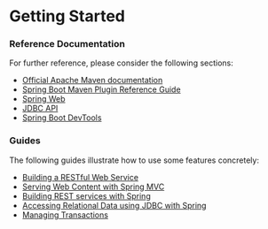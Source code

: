 # Getting Started

### Reference Documentation
For further reference, please consider the following sections:

* [Official Apache Maven documentation](https://maven.apache.org/guides/index.html)
* [Spring Boot Maven Plugin Reference Guide](https://docs.spring.io/spring-boot/docs/2.2.0.RELEASE/maven-plugin/)
* [Spring Web](https://docs.spring.io/spring-boot/docs/2.2.0.RELEASE/reference/htmlsingle/#boot-features-developing-web-applications)
* [JDBC API](https://docs.spring.io/spring-boot/docs/2.2.0.RELEASE/reference/htmlsingle/#boot-features-sql)
* [Spring Boot DevTools](https://docs.spring.io/spring-boot/docs/2.2.0.RELEASE/reference/htmlsingle/#using-boot-devtools)

### Guides
The following guides illustrate how to use some features concretely:

* [Building a RESTful Web Service](https://spring.io/guides/gs/rest-service/)
* [Serving Web Content with Spring MVC](https://spring.io/guides/gs/serving-web-content/)
* [Building REST services with Spring](https://spring.io/guides/tutorials/bookmarks/)
* [Accessing Relational Data using JDBC with Spring](https://spring.io/guides/gs/relational-data-access/)
* [Managing Transactions](https://spring.io/guides/gs/managing-transactions/)

